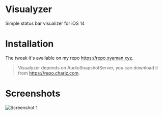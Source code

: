 # Visualyzer

Simple status bar visualizer for iOS 14

# Installation

The tweak it's available on my repo https://repo.xyaman.xyz.


> Visualyzer depends on AudioSnapshotServer, you can download it from https://repo.chariz.com.

# Screenshots

![Screenshot 1](https://repo.xyaman.xyz/depictions/visualyzer/assets/ss1.png)